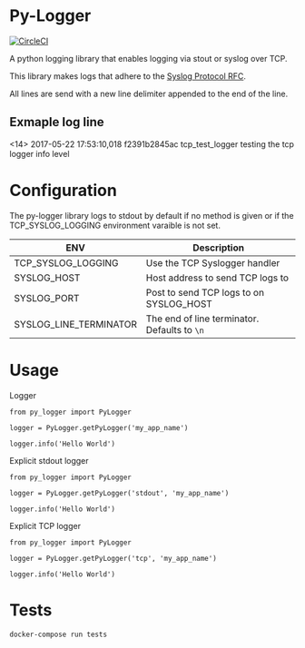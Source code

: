 # Py-Logger
[![CircleCI](https://circleci.com/gh/winkapp/py-logger.svg?style=svg)](https://circleci.com/gh/winkapp/py-logger)

A python logging library that enables logging via stout or syslog over TCP.

This library makes logs that adhere to the [Syslog Protocol RFC](https://tools.ietf.org/html/rfc5424).

All lines are send with a new line delimiter appended to the end of the line.

## Exmaple log line

<14> 2017-05-22 17:53:10,018 f2391b2845ac tcp_test_logger testing the tcp logger info level

# Configuration
The py-logger library logs to stdout by default if no method is given or if the TCP_SYSLOG_LOGGING environment varaible is not set. 

|ENV|Description|
|---|---|
|TCP_SYSLOG_LOGGING|Use the TCP Syslogger handler|
|SYSLOG_HOST|Host address to send TCP logs to|
|SYSLOG_PORT|Post to send TCP logs to on SYSLOG_HOST|
|SYSLOG_LINE_TERMINATOR|The end of line terminator. Defaults to `\n`|

# Usage

Logger
```
from py_logger import PyLogger

logger = PyLogger.getPyLogger('my_app_name')

logger.info('Hello World')
```

Explicit stdout logger
```
from py_logger import PyLogger

logger = PyLogger.getPyLogger('stdout', 'my_app_name')

logger.info('Hello World')
```

Explicit TCP logger
```
from py_logger import PyLogger

logger = PyLogger.getPyLogger('tcp', 'my_app_name')

logger.info('Hello World')
```

# Tests

`docker-compose run tests`

